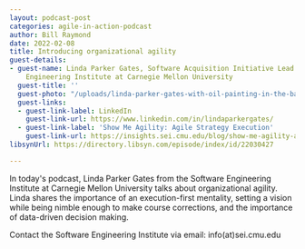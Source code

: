 ```yaml
---
layout: podcast-post
categories: agile-in-action-podcast
author: Bill Raymond
date: 2022-02-08
title: Introducing organizational agility
guest-details:
- guest-name: Linda Parker Gates, Software Acquisition Initiative Lead at the Software
    Engineering Institute at Carnegie Mellon University
  guest-title: ''
  guest-photo: "/uploads/linda-parker-gates-with-oil-painting-in-the-background.png"
  guest-links:
  - guest-link-label: LinkedIn
    guest-link-url: https://www.linkedin.com/in/lindaparkergates/
  - guest-link-label: 'Show Me Agility: Agile Strategy Execution'
    guest-link-url: https://insights.sei.cmu.edu/blog/show-me-agility-agile-strategy-execution/
libsynUrl: https://directory.libsyn.com/episode/index/id/22030427

---
```

In today's podcast, Linda Parker Gates from the Software Engineering Institute at Carnegie Mellon University talks about organizational agility. Linda shares the importance of an execution-first mentality, setting a vision while being nimble enough to make course corrections, and the importance of data-driven decision making.

Contact the Software Engineering Institute via email: info(at)sei.cmu.edu